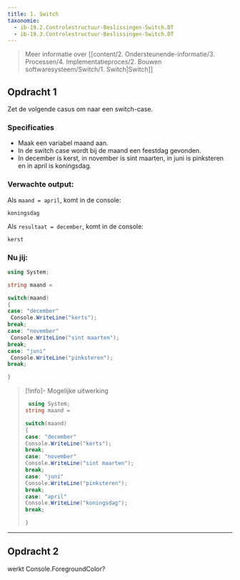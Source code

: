 ```yaml
---
title: 1. Switch
taxonomie:
  - ib-19.2.Controlestructuur-Beslissingen-Switch.DT
  - ib-19.3.Controlestructuur-Beslissingen-Switch.DT
---
```


> Meer informatie over [[content/2. Ondersteunende-informatie/3. Processen/4. Implementatieproces/2. Bouwen softwaresysteem/Switch/1. Switch|Switch]]

## Opdracht 1
Zet de volgende casus om naar een switch-case.

### Specificaties
- Maak een variabel maand aan.
- In de switch case wordt bij de maand een feestdag gevonden.
- In december is kerst, in november is sint maarten, in juni is pinksteren en in april is koningsdag.

### Verwachte output:
Als `maand = april`, komt in de console:
```
koningsdag
```
Als `resultaat = december`, komt in de console:
```
kerst
```

### Nu jij:
``` csharp runner
using System;

string maand = 

switch(maand)
{
case: "december"
 Console.WriteLine("kerts");
break;
case: "november"
 Console.WriteLine("sint maarten");
break;
case: "juni"
 Console.WriteLine("pinksteren");
break;

}
``` 

> [!info]- Mogelijke uitwerking
> ``` csharp
>  using System;
>string maand = 
>
>switch(maand)
>{
>case: "december"
 >Console.WriteLine("kerts");
>break;
>case: "november"
 >Console.WriteLine("sint maarten");
>break;
>case: "juni"
 >Console.WriteLine("pinksteren");
>break;
>case: "april"
> Console.WriteLine("koningsdag");
> break;
> 
>}
> ```

---
## Opdracht 2

werkt Console.ForegroundColor?